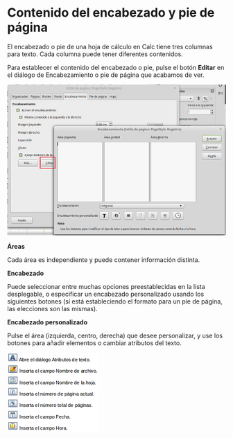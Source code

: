 
# Contenido del encabezado y pie de página

El encabezado o pie de una hoja de cálculo en Calc tiene tres columnas para texto. Cada columna puede tener diferentes contenidos.

Para establecer el contenido del encabezado o pie, pulse el botón **Editar** en el diálogo de Encabezamiento o pie de página que acabamos de ver.

![](https://raw.githubusercontent.com/catedu/libreOffice-la-suite-ofimatica-libre/master/img/Seleccion_320.png)

**Áreas**

Cada área es independiente y puede contener información distinta.

**Encabezado**

Puede seleccionar entre muchas opciones preestablecidas en la lista desplegable, o especificar un encabezado personalizado usando los siguientes botones (si está estableciendo el formato para un pie de página, las elecciones son las mismas).

**Encabezado personalizado**

Pulse el área (izquierda, centro, derecha) que desee personalizar, y use los botones para añadir elementos o cambiar atributos del texto.

![](https://raw.githubusercontent.com/catedu/libreOffice-la-suite-ofimatica-libre/master/img/Seleccion_321.png)
